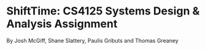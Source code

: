# ShiftTime: CS4125 Systems Design & Analysis Assignment 
By Josh McGiff, Shane Slattery, Paulis Gributs and Thomas Greaney
